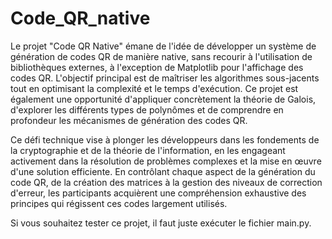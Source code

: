 # Code_QR_native


Le projet "Code QR Native" émane de l'idée de développer un système de génération de codes QR de manière native, sans recourir à l'utilisation de bibliothèques externes, à l'exception de Matplotlib pour l'affichage des codes QR. L'objectif principal est de maîtriser les algorithmes sous-jacents tout en optimisant la complexité et le temps d'exécution. Ce projet est également une opportunité d'appliquer concrètement la théorie de Galois, d'explorer les différents types de polynômes et de comprendre en profondeur les mécanismes de génération des codes QR.

Ce défi technique vise à plonger les développeurs dans les fondements de la cryptographie et de la théorie de l'information, en les engageant activement dans la résolution de problèmes complexes et la mise en œuvre d'une solution efficiente. En contrôlant chaque aspect de la génération du code QR, de la création des matrices à la gestion des niveaux de correction d'erreur, les participants acquièrent une compréhension exhaustive des principes qui régissent ces codes largement utilisés.

Si vous souhaitez tester ce projet, il faut juste exécuter le fichier main.py.

